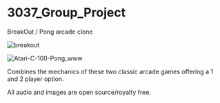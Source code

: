# 3037_Group_Project
BreakOut / Pong arcade clone

![breakout](https://user-images.githubusercontent.com/72633541/165184118-76ac4182-b9d9-4e10-b637-d1f092b90c48.jpg)

![Atari-C-100-Pong_www](https://user-images.githubusercontent.com/72633541/165184171-c4f5470b-fbd4-40cb-af65-c1b9e92bb7b3.jpg)



Combines the mechanics of these two classic arcade games offering a 1 and 2 player option.

All audio and images are open source/royalty free.



